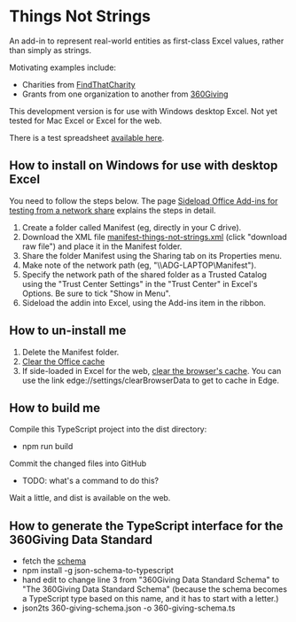 # Things Not Strings

An add-in to represent real-world entities as first-class Excel values, rather than simply as strings.

Motivating examples include:
* Charities from [FindThatCharity](https://findthatcharity.uk)
* Grants from one organization to another from [360Giving](https://360Giving.org)

This development version is for use with Windows desktop Excel. Not yet tested for Mac Excel or Excel for the web.

There is a test spreadsheet [available here](https://1drv.ms/x/s!AvVrI50BmxTGsIpeixwdG8EhycvQUQ?e=4LdMLF).

## How to install on Windows for use with desktop Excel

You need to follow the steps below. The page [Sideload Office Add-ins for testing from a network share](https://learn.microsoft.com/en-us/office/dev/add-ins/testing/create-a-network-shared-folder-catalog-for-task-pane-and-content-add-ins) explains the steps in detail.

1. Create a folder called Manifest (eg, directly in your C drive).
1. Download the XML file [manifest-things-not-strings.xml](manifest-things-not-strings.xml) (click "download raw file") and place it in the Manifest folder.
1. Share the folder Manifest using the Sharing tab on its Properties menu.
1. Make note of the network path (eg, "\\\\ADG-LAPTOP\\Manifest").
1. Specify the network path of the shared folder as a Trusted Catalog using the "Trust Center Settings" in the "Trust Center" in Excel's Options.  Be sure to tick "Show in Menu".
1. Sideload the addin into Excel, using the Add-ins item in the ribbon.

## How to un-install me

1. Delete the Manifest folder.
1. [Clear the Office cache](https://learn.microsoft.com/en-us/office/dev/add-ins/testing/clear-cache)
1. If side-loaded in Excel for the web, [clear the browser's cache](https://learn.microsoft.com/en-us/office/dev/add-ins/testing/sideload-office-add-ins-for-testing#remove-a-sideloaded-add-in). You can use the link edge://settings/clearBrowserData to get to cache in Edge.

## How to build me

Compile this TypeScript project into the dist directory:
* npm run build

Commit the changed files into GitHub
* TODO: what's a command to do this?

Wait a little, and dist is available on the web.

## How to generate the TypeScript interface for the 360Giving Data Standard
* fetch the [schema](https://github.com/ThreeSixtyGiving/standard/tree/main/schema)
* npm install -g json-schema-to-typescript
* hand edit to change line 3 from "360Giving Data Standard Schema" to "The 360Giving Data Standard Schema"
  (because the schema becomes a TypeScript type based on this name, and it has to start with a letter.)
* json2ts 360-giving-schema.json -o 360-giving-schema.ts